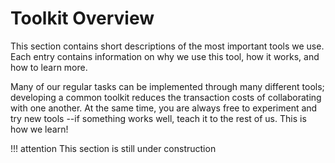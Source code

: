 # Toolkit Overview

This section contains short descriptions of the most important tools we use.
Each entry contains information on why we use this tool, how it works, and how to learn more.

Many of our regular tasks can be implemented through many different tools; developing a common toolkit reduces the transaction costs of collaborating with one another.
At the same time, you are always free to experiment and try new tools --if something works well, teach it to the rest of us.
This is how we learn!

!!! attention
    This section is still under construction
